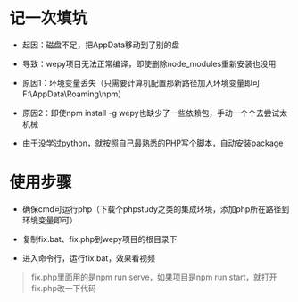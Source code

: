 # 记一次填坑

- 起因：磁盘不足，把AppData移动到了别的盘

- 导致：wepy项目无法正常编译，即使删除node_modules重新安装也没用

- 原因1：环境变量丢失（只需要计算机配置那新路径加入环境变量即可 F:\AppData\Roaming\npm）

- 原因2：即使npm install -g wepy也缺少了一些依赖包，手动一个个去尝试太机械

- 由于没学过python，就按照自己最熟悉的PHP写个脚本，自动安装package

# 使用步骤

- 确保cmd可运行php（下载个phpstudy之类的集成环境，添加php所在路径到环境变量即可）

- 复制fix.bat、fix.php到wepy项目的根目录下

- 进入命令行，运行fix.bat，效果看视频

> fix.php里面用的是npm run serve，如果项目是npm run start，就打开fix.php改一下代码